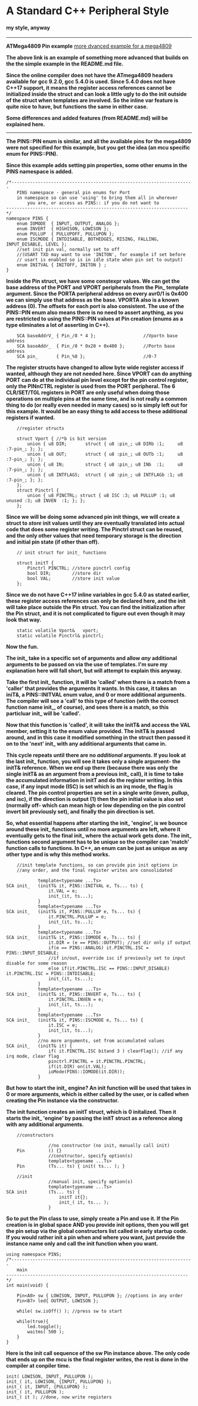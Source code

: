 # A Standard C++ Peripheral Style

#### my style, anyway
----------

**ATMega4809 Pin example**
[more dvanced example for a mega4809](https://godbolt.org/z/eG314o)

**The above link is an example of something more advanced that builds on the the simple example in the README.md file.**

**Since the online compiler does not have the ATmega4809 headers available for gcc 9.2.0, gcc 5.4.0 is used. Since 5.4.0 does not have C++17 support, it means the register access references cannot be initialized inside the struct and can look a little ugly to do the init outside of the struct when templates are involved. So the inline var feature is quite nice to have, but functions the same in either case.**

**Some differences and added features (from README.md) will be explained here.**

----------

**The PINS::PIN enum is similar, and all the available pins for the mega4809 were not specified for this example, but you get the idea (an mcu specific enum for PINS::PIN).**

**Since this example adds setting pin properties, some other enums in the PINS namespace is added.**
```
/*---------------------------------------------------------------------
    PINS namespace - general pin enums for Port
    in namespace so can use 'using' to bring them all in wherever
        you are, or access as PINS:: if you do not want to
---------------------------------------------------------------------*/
namespace PINS {
    enum IOMODE  { INPUT, OUTPUT, ANALOG };
    enum INVERT  { HIGHISON, LOWISON };
    enum PULLUP  { PULLUPOFF, PULLUPON };
    enum ISCMODE { INTDISABLE, BOTHEDGES, RISING, FALLING, INPUT_DISABLE, LEVEL };
    //set init pin val, normally set to off 
    //(USART TXD may want to use 'INITON', for example if set before
    // usart is enabled so is in idle state when pin set to output)
    enum INITVAL { INITOFF, INITON } ;
}
```
**Inside the Pin struct, we have some constexpr values. We can get the base address of the PORT and VPORT peripherals from the Pin_ template argument. Since the PORTA peripheral address on every avr0/1 is 0x400 we can simply use that address as the base. VPORTA also is a known address (0). The offsets for each port is also consistent. The use of the PINS::PIN enum also means there is no need to assert anything, as you are restricted to using the PINS::PIN values at Pin creation (enums as a type eliminates a lot of asserting in C++).**
```
    SCA baseAddrV_ { Pin_/8 * 4 };                  //Vportn base address
    SCA baseAddr_  { Pin_/8 * 0x20 + 0x400 };       //Portn base address
    SCA pin_       { Pin_%8 };                      //0-7
```
**The register structs have changed to allow byte wide register access if wanted, although they are not needed here. Since VPORT can do anything PORT can do at the individual pin level except for the pin control register, only the PINnCTRL register is used from the PORT peripheral. The 6 CLR/SET/TGL registers in PORT are only useful when doing those operations on multiple pins at the same time, and is not really a common thing to do (or really even needed in many cases) so is simply left out for this example. It would be an easy thing to add access to these additional registers if wanted.**

```
    //register structs

    struct Vport { //*b is bit version
        union { u8 DIR;       struct { u8 :pin_; u8 DIRb :1;     u8 :7-pin_; }; };
        union { u8 OUT;       struct { u8 :pin_; u8 OUTb :1;     u8 :7-pin_; }; };
        union { u8 IN;        struct { u8 :pin_; u8 INb  :1;     u8 :7-pin_; }; };
        union { u8 INTFLAGS;  struct { u8 :pin_; u8 INTFLAGb :1; u8 :7-pin_; }; };
    };
    struct Pinctrl {
        union { u8 PINCTRL; struct { u8 ISC :3; u8 PULLUP :1; u8 unused :3; u8 INVEN  :1; }; };
    }; 
```
**Since we will be doing some advanced pin init things, we will create a struct to _store_ init values until they are eventually translated into actual code that does some register writing. The Pinctrl struct can be reused, and the only other values that need temporary storage is the direction and initial pin state (if other than off).**

```
    // init struct for init_ functions

    struct initT {
        Pinctrl PINCTRL; //store pinctrl config
        bool DIR;        //store dir
        bool VAL;        //store init value
    };  
```
**Since we do not have C++17 inline variables in gcc 5.4.0 as stated earlier, these register access references can only be declared here, and the init will take place outside the Pin struct. You can find the initialization after the Pin struct, and it is not complicated to figure out even though it may look that way.**
```
    static volatile Vport&   vport;
    static volatile Pinctrl& pinctrl; 
```

**Now the fun.**

**The init_ take in a specific set of arguments and allow _any_ additional arguments to be passed on via the use of templates. I'm sure my explanation here will fall short, but will attempt to explain this anyway.**

**Take the first init_ function, it will be 'called' when there is a match from a 'caller' that provides the arguments it wants. In this case, it takes an iniT&, a PINS::INITVAL enum value, and 0 or more additional arguments. The compiler will see a 'call' to this type of function (with the correct function name init_, of course), and sees there is a match, so this particluar init_ will be 'called'.**

**Now that this function is 'called', it will take the initT& and access the VAL member, setting it to the enum value provided. The initT& is passed around, and in this case it modified something in the struct then passed it on to the 'next' init_ with any additional arguments that came in.**

**This cycle repeats until there are no _additional_ arguments. If you look at the last init_ function, you will see it takes only a single argument- the initT& reference. When we end up there (because there was only the single initT& as an argument from a previous init_ call), it is time to take the accumulated information in initT and do the register writing. In this case, if any input mode (ISC) is set which is an irq mode, the flag is cleared. The pin control properties are set in a single write (inven, pullup, and isc), if the direction is output (1) then the pin initial value is also set (normally off- which can mean high or low depending on the pin control invert bit previously set), and finally the pin direction is set.**

**So, what essential happens after starting the init_ 'engine', is we bounce around these init_ functions until no more arguments are left, where it eventually gets to the final init_ where the actual work gets done. The init_ functions second argument has to be unique so the compiler can 'match' function calls to functions. In C++, an enum can be just as unique as any other type and is why this method works.**

```
    //init template functions, so can provide pin init options in 
    //any order, and the final register writes are consolidated

            template<typename ...Ts>
SCA init_   (initT& it, PINS::INITVAL e, Ts... ts) { 
                it.VAL = e; 
                init_(it, ts...); 
            }
            template<typename ...Ts>
SCA init_   (initT& it, PINS::PULLUP e, Ts... ts) { 
                it.PINCTRL.PULLUP = e;
                init_(it, ts...); 
            }
            template<typename ...Ts>
SCA init_   (initT& it, PINS::IOMODE e, Ts... ts) {
                it.DIR = (e == PINS::OUTPUT); //set dir only if output
                if(e == PINS::ANALOG) it.PINCTRL.ISC = PINS::INPUT_DISABLE;
                //if in/out, override isc if previously set to input disable for some reason
                else if(it.PINCTRL.ISC == PINS::INPUT_DISABLE) it.PINCTRL.ISC = PINS::INTDISABLE;
                init_(it, ts...); 
            }
            template<typename ...Ts>
SCA init_   (initT& it, PINS::INVERT e, Ts... ts) { 
                it.PINCTRL.INVEN = e;
                init_(it, ts...); 
            }
            template<typename ...Ts>
SCA init_   (initT& it, PINS::ISCMODE e, Ts... ts) { 
                it.ISC = e; 
                init_(it, ts...); 
            }
            //no more arguments, set from accumulated values
SCA init_   (initT& it) { 
                if( it.PINCTRL.ISC bitand 3 ) clearFlag(); //if any irq mode, clear flag
                pinctrl.PINCTRL = it.PINCTRL.PINCTRL;
                if(it.DIR) on(it.VAL);
                ioMode(PINS::IOMODE(it.DIR));
            }
```
**But how to start the init_ engine? An init function will be used that takes in 0 or more arguments, which is either called by the user, or is called when creating the Pin instance via the constructor.**

**The init function creates an initT struct, which is 0 initalized. Then it starts the init_ 'engine' by passing the initT struct as a reference along with any additional arguments.**

```
    //constructors

                //no constructor (no init, manually call init)
    Pin         () {}
                //constructor, specify option(s)
                template<typename ...Ts>
    Pin         (Ts... ts) { init( ts... ); }

    //init
                //manual init, specify option(s)
                template<typename ...Ts>
SCA init        (Ts... ts) { 
                    initT it{};
                    init_( it, ts... );
                }
```

**So to put the Pin class to use, simply create a Pin and use it. If the Pin creation is in global space AND you provide init options, then you will get the pin setup via the global constructors list called in early startup code. If you would rather init a pin when and where you want, just provide the instance name only and call the init function when you want.**
```
using namespace PINS;
/*---------------------------------------------------------------------
    main
---------------------------------------------------------------------*/
int main(void) {

    Pin<A0> sw { LOWISON, INPUT, PULLUPON }; //options in any order
    Pin<B7> led{ OUTPUT, LOWISON };
   
    while( sw.isOff() ); //press sw to start

    while(true){
        led.toggle();
        waitms( 500 );
    }
}
```
**Here is the init call sequence of the sw Pin instance above. The only code that ends up on the mcu is the final register writes, the rest is done in the compiler at conpiler time.**
```
init( LOWISON, INPUT, PULLUPON );
init_( it, LOWISON, {INPUT, PULLUPON} );
init_( it, INPUT, {PULLUPON} );
init_( it, PULLUPON );
init_( it ); //done, now write registers
```
